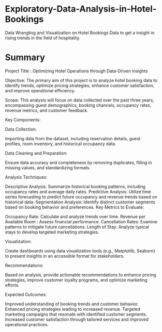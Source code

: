 # Exploratory-Data-Analysis-in-Hotel-Bookings
Data Wrangling and Visualization on Hotel Bookings Data to get a insight in rising trends in the field of hospitality. 

# Summary 
 Project Title : Optimizing Hotel Operations through Data-Driven Insights

Objective: The primary aim of this project is to analyze hotel booking data to identify trends, optimize pricing strategies, enhance customer satisfaction, and improve operational efficiency.

Scope: This analysis will focus on data collected over the past three years, encompassing guest demographics, booking channels, occupancy rates, revenue metrics, and customer feedback.

Key Components:

Data Collection:

Importing data from the dataset, including reservation details, guest profiles, room inventory, and historical occupancy data.

Data Cleaning and Preparation:

Ensure data accuracy and completeness by removing duplicates, filling in missing values, and standardizing formats.

Analysis Techniques:

Descriptive Analysis: Summarize historical booking patterns, including occupancy rates and average daily rates. Predictive Analysis: Utilize time series forecasting to predict future occupancy and revenue trends based on historical data. Segmentation Analysis: Identify distinct customer segments based on booking behavior and preferences. Key Metrics to Evaluate:

Occupancy Rate: Calculate and analyze trends over time. Revenue per Available Room : Assess financial performance. Cancellation Rates: Examine patterns to mitigate future cancellations. Length of Stay: Analyze typical stays to develop targeted marketing strategies.

Visualization:

Create dashboards using data visualization tools (e.g., Matplotlib, Seaborn) to present insights in an accessible format for stakeholders.

Recommendations:

Based on analysis, provide actionable recommendations to enhance pricing strategies, improve customer loyalty programs, and optimize marketing efforts.

Expected Outcomes:

Improved understanding of booking trends and customer behavior. Enhanced pricing strategies leading to increased revenue. Targeted marketing campaigns that resonate with identified customer segments. Increased customer satisfaction through tailored services and improved operational practices.

